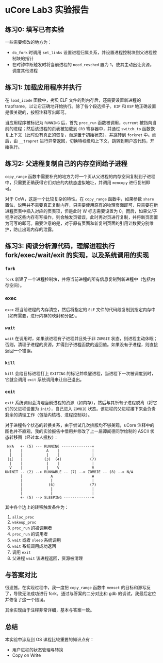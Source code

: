 # uCore Lab3 实验报告

## 练习0: 填写已有实验

一些需要修改的地方为：

* `do_fork` 时调用 `set_links` 设置进程归属关系，并设置进程控制块到父进程控制块的指针
* 在时钟中断触发时将当前进程的 `need_resched` 置为 1，使其主动出让资源，调度其他进程

## 练习1: 加载应用程序并执行

在 `load_icode` 函数中，拷贝 ELF 文件的到内存后，还需要设置新进程的 trapframe，以让它正确地开始执行。除了各个段选择子，`EIP` 和 `ESP` 地正确设置是很关键的，按照注释写出即可。

当应用程序被标记为 `RUNNING` 后，首先 `proc_run` 函数被调用，`current` 被指向当前的进程；然后该进程的页表被加载到 `CR3` 寄存器中，并通过 `switch_to` 函数恢复上下文（此时没有真正的恢复，而是置于初始状态），并跳转到 `forkret` 中。而后，由 `__trapret` 进行异常返回，切换特权级和上下文，跳转到用户态代码，开始执行。

## 练习2: 父进程复制自己的内存空间给子进程

`copy_range` 函数中需要补充的地方为将一个页从父进程的内存空间复制到子进程中，只需要正确获得它们对应的内核态虚拟地址，并调用 `memcopy` 进行复制即可。

对于 CoW，这是一个比较复杂的特性。在 `copy_range` 函数中，如果参数 `share` 置位，说明并不需要真正复制内存，只需要使用原有的物理页面即可，只需要在新进程页表中插入对应的页表项，但是此时 W 标志需要设置为 0。而后，如果父/子程序对这些内存有写操作，则会触发页错误，此时再对页进行复制，并将新页面置为可写的即可。需要注意的是，对于原有页面和新复制页面的引用计数要分别维护，防止出现内存的泄露。

## 练习3: 阅读分析源代码，理解进程执行 fork/exec/wait/exit 的实现，以及系统调用的实现

### `fork`

`fork` 新建了一个进程控制块，并将当前进程的所有信息复制到新进程中（包括内存空间）。

### exec

`exec` 将当前进程的内存清空，然后将指定的 `ELF` 文件的代码段复制到指定内存中（如有需要，进行内存的映射和分配）。

### `wait`

`wait` 在调用时，如果该进程有子进程并且处于非 `ZOMBIE` 状态，则进程主动休眠；否则，清理子进程的资源，并得到子进程函数的返回值。如果没有子进程，则直接返回一个错误。

### `kill`

`kill` 会给目标进程打上 `EXITING` 的标记并唤醒进程，当进程下一次被调度到时，它就会调用 `exit` 系统调用来让自己退出。

### `exit`

`exit` 系统调用会清理当前进程的资源（如内存），然后与其所有子进程脱离（将它们的父进程设置为 `init`），自己进入 `ZOMBIE` 状态。该进程的父进程接下来会负责剩余的清理工作（包括内核栈、进程控制块）。

对于进程各个状态的转换关系，由于尝试几次排版均不够美观，uCore 注释中的图也并不直观，我的实验报告中借用并修改了上一届谭闻德同学绘制的 ASCII 状态转移图（经过本人授权）：

```text
 N/A   +- (5) --- RUNNING --------------+
  |    |           A    |               |
  |    |           |    |               |
 (1)   |          (3)  (4)             (7)
  |    |           |    |               |
  V    |           |    V               V
UNINIT -- (2) --> RUNNABLE -- (7) --> ZOMBIE -- (8) --> N/A
       |             A                  A
       |             |                  |
       |            (6)                (7)
       |             |                  |
       |             |                  |
       +- (5) --> SLEEPING -------------+
```

其中各个边上的转移触发条件为：

1. `alloc_proc`
2. `wakeup_proc`
3. `proc_run` 的被调用者
4. `proc_run` 的调用者
5. `wait` 或者 `sleep` 系统调用
6. `wait` 系统调用成功返回
7. 调用 `exit`
8. 父进程 `wait` 该进程返回，资源被清理

## 与答案对比

很遗憾，在实现过程中，我一度把 `copy_range` 函数中 `memset` 的目标和源写反了，导致无法成功进行 fork。通过与答案的二分对比和 gdb 的调试，我最后定位并修复了这一个错误。

其余实现由于注释非常详细，基本与答案一致。

## 总结

本实验中涉及到 OS 课程比较重要的知识点有：

* 用户进程的状态管理与转换
* Copy on Write
